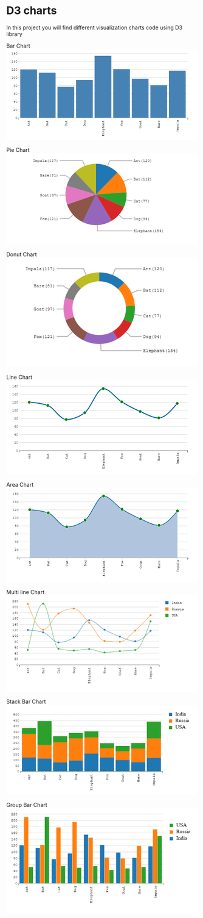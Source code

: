 # D3 charts
In this project you will find different visualization charts code using D3 library

Bar Chart\
![Bar Chart](https://github.com/suhaskekuda/D3/blob/master/images/barChart.PNG)

Pie Chart\
![Pie Chart](https://github.com/suhaskekuda/D3/blob/master/images/pieChart.PNG)

Donut Chart\
![Donut Chart](https://github.com/suhaskekuda/D3/blob/master/images/donutChart.PNG)

Line Chart\
![Line Chart](https://github.com/suhaskekuda/D3/blob/master/images/lineChart.PNG)

Area Chart\
![Area Chart](https://github.com/suhaskekuda/D3/blob/master/images/areaChart.PNG)

Multi line Chart\
![Multi line Chart](https://github.com/suhaskekuda/D3/blob/master/images/muilti_lineChart.PNG)

Stack Bar Chart\
![Stack Bar Chart](https://github.com/suhaskekuda/D3/blob/master/images/stackbarChart.PNG)

Group Bar Chart\
![Group Bar Chart](https://github.com/suhaskekuda/D3/blob/master/images/groupbarChart.PNG)
